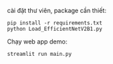 cài đặt thư viên, package cần thiết:
```
pip install -r requirements.txt
python Load_EfficientNetV2B1.py
```

Chạy web app demo:

`streamlit run main.py`
